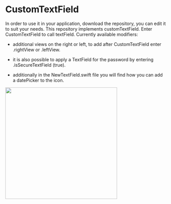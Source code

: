 
# CustomTextField
In order to use it in your application, download the repository, you can edit it to suit your needs.
This repository implements customTextField. Enter CustomTextField to call textField. Currently available modifiers:
- additional views on the right or left, to add after CustomTextField enter .rightView or .leftView.

- it is also possible to apply a TextField for the password by entering .isSecureTextField (true).

- additionally in the NewTextField.swift file you will find how you can add a datePicker to the icon.

<img src="https://github.com/paulerkab/CustomTextField/blob/main/ScreenRecord/ScreenRecording.gif" align="center" width="350">

